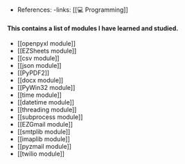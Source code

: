 - References:
	-links: [[💻 Programming]]

#### This contains a list of modules I have learned and studied.
- [[openpyxl module]]
- [[EZSheets module]]
- [[csv module]]
- [[json module]]
- [[PyPDF2]]
- [[docx module]]
- [[PyWin32 module]]
- [[time module]]
- [[datetime module]]
- [[threading module]]
- [[subprocess module]]
- [[EZGmail module]]
- [[smtplib module]]
- [[imaplib module]]
- [[pyzmail module]]
- [[twilio module]]
